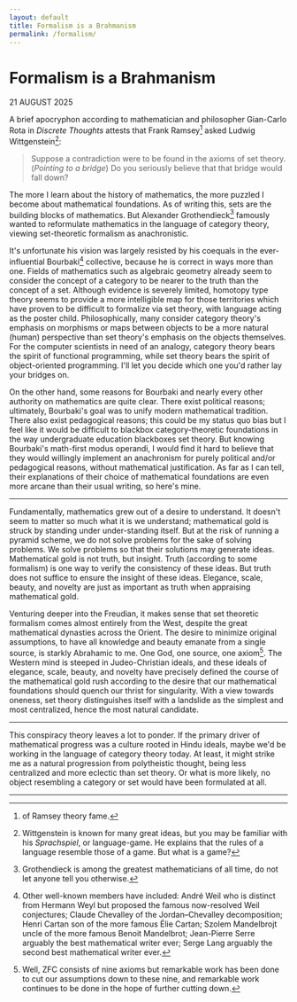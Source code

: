 ```yaml
---
layout: default
title: Formalism is a Brahmanism
permalink: /formalism/
---
```


# Formalism is a Brahmanism
<p class="font3 right">21 AUGUST 2025</p>

A brief apocryphon according to mathematician and philosopher Gian-Carlo Rota in *Discrete Thoughts* attests that Frank Ramsey[^1] asked Ludwig Wittgenstein[^2]:

> Suppose a contradiction were to be found in the axioms of set theory. (*Pointing to a bridge*) Do you seriously believe that that bridge would fall down?

The more I learn about the history of mathematics, the more puzzled I become about mathematical foundations. As of writing this, sets are the building blocks of mathematics. But Alexander Grothendieck[^3] famously wanted to reformulate mathematics in the language of category theory, viewing set-theoretic formalism as anachronistic.

It's unfortunate his vision was largely resisted by his coequals in the ever-influential Bourbaki[^4] collective, because he is correct in ways more than one. Fields of mathematics such as algebraic geometry already seem to consider the concept of a category to be nearer to the truth than the concept of a set. Although evidence is severely limited, homotopy type theory seems to provide a more intelligible map for those territories which have proven to be difficult to formalize via set theory, with language acting as the poster child. Philosophically, many consider category theory's emphasis on morphisms or maps between objects to be a more natural (human) perspective than set theory's emphasis on the objects themselves. For the computer scientists in need of an analogy, category theory bears the spirit of functional programming, while set theory bears the spirit of object-oriented programming. I'll let you decide which one you'd rather lay your bridges on.

On the other hand, some reasons for Bourbaki and nearly every other authority on mathematics are quite clear. There exist political reasons; ultimately, Bourbaki's goal was to unify modern mathematical tradition. There also exist pedagogical reasons; this could be my status quo bias but I feel like it would be difficult to blackbox category-theoretic foundations in the way undergraduate education blackboxes set theory. But knowing Bourbaki's math-first modus operandi, I would find it hard to believe that they would willingly implement an anachronism for purely political and/or pedagogical reasons, without mathematical justification. As far as I can tell, their explanations of their choice of mathematical foundations are even more arcane than their usual writing, so here's mine.

---

Fundamentally, mathematics grew out of a desire to understand. It doesn't seem to matter so much what it is we understand; mathematical gold is struck by standing under under-standing itself. But at the risk of running a pyramid scheme, we do not solve problems for the sake of solving problems. We solve problems so that their solutions may generate ideas. Mathematical gold is not truth, but insight. Truth (according to some formalism) is one way to verify the consistency of these ideas. But truth does not suffice to ensure the insight of these ideas. Elegance, scale, beauty, and novelty are just as important as truth when appraising mathematical gold.

Venturing deeper into the Freudian, it makes sense that set theoretic formalism comes almost entirely from the West, despite the great mathematical dynasties across the Orient. The desire to minimize original assumptions, to have all knowledge and beauty emanate from a single source, is starkly Abrahamic to me. One God, one source, one axiom[^5]. The Western mind is steeped in Judeo-Christian ideals, and these ideals of elegance, scale, beauty, and novelty have precisely defined the course of the mathematical gold rush according to the desire that our mathematical foundations should quench our thrist for singularity. With a view towards oneness, set theory distinguishes itself with a landslide as the simplest and most centralized, hence the most natural candidate.

---

This conspiracy theory leaves a lot to ponder. If the primary driver of mathematical progress was a culture rooted in Hindu ideals, maybe we'd be working in the language of category theory today. At least, it might strike me as a natural progression from polytheistic thought, being less centralized and more eclectic than set theory. Or what is more likely, no object resembling a category or set would have been formulated at all.

---

[^1]: of Ramsey theory fame.
[^2]: Wittgenstein is known for many great ideas, but you may be familiar with his *Sprachspiel*, or language-game. He explains that the rules of a language resemble those of a game. But what is a game?
[^3]: Grothendieck is among the greatest mathematicians of all time, do not let anyone tell you otherwise.
[^4]: Other well-known members have included: André Weil who is distinct from Hermann Weyl but proposed the famous now-resolved Weil conjectures; Claude Chevalley of the Jordan–Chevalley decomposition; Henri Cartan son of the more famous Élie Cartan; Szolem Mandelbrojt uncle of the more famous Benoit Mandelbrot; Jean-Pierre Serre arguably the best mathematical writer ever; Serge Lang arguably the second best mathematical writer ever.
[^5]: Well, ZFC consists of nine axioms but remarkable work has been done to cut our assumptions down to these nine, and remarkable work continues to be done in the hope of further cutting down.